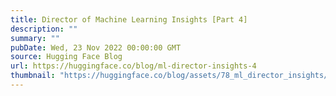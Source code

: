 ```yaml
---
title: Director of Machine Learning Insights [Part 4]
description: ""
summary: ""
pubDate: Wed, 23 Nov 2022 00:00:00 GMT
source: Hugging Face Blog
url: https://huggingface.co/blog/ml-director-insights-4
thumbnail: "https://huggingface.co/blog/assets/78_ml_director_insights/part4.png"
---
```


